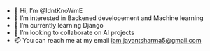 - 👋 Hi, I’m @IdntKnoWmE
- 👀 I’m interested in Backened developement and Machine learning
- 🌱 I’m currently learning Django
- 💞️ I’m looking to collaborate on AI projects
- 📫 You can reach me at my email iam.jayantsharma5@gmail.com

<!---
IdntKnoWmE/IdntKnoWmE is a ✨ special ✨ repository because its `README.md` (this file) appears on your GitHub profile.
You can click the Preview link to take a look at your changes.
--->
